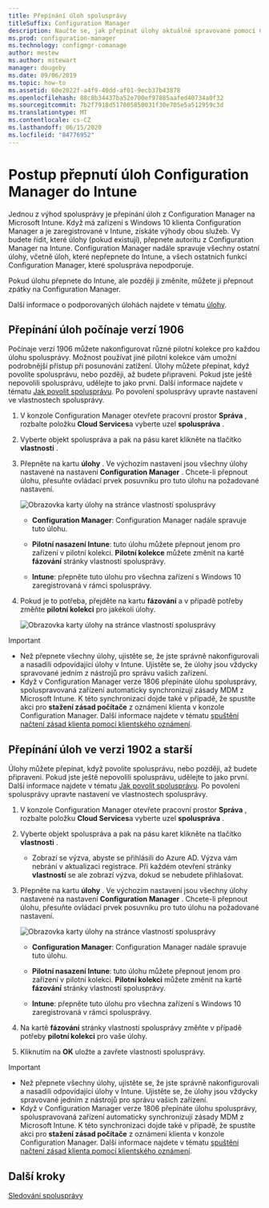 ```yaml
---
title: Přepínání úloh spolusprávy
titleSuffix: Configuration Manager
description: Naučte se, jak přepínat úlohy aktuálně spravované pomocí Configuration Manager Microsoft Intune.
ms.prod: configuration-manager
ms.technology: configmgr-comanage
author: mestew
ms.author: mstewart
manager: dougeby
ms.date: 09/06/2019
ms.topic: how-to
ms.assetid: 60e2022f-a4f9-40dd-af01-9ecb37b43878
ms.openlocfilehash: 88c8b34437ba52e700ef97885aafed40734a0f32
ms.sourcegitcommit: 7b2f7918d517005850031f30e705e5a512959c3d
ms.translationtype: MT
ms.contentlocale: cs-CZ
ms.lasthandoff: 06/15/2020
ms.locfileid: "84776952"
---
```

# <a name="how-to-switch-configuration-manager-workloads-to-intune"></a>Postup přepnutí úloh Configuration Manager do Intune

Jednou z výhod spolusprávy je přepínání úloh z Configuration Manager na Microsoft Intune. Když má zařízení s Windows 10 klienta Configuration Manager a je zaregistrované v Intune, získáte výhody obou služeb. Vy budete řídit, které úlohy (pokud existují), přepnete autoritu z Configuration Manager na Intune. Configuration Manager nadále spravuje všechny ostatní úlohy, včetně úloh, které nepřepnete do Intune, a všech ostatních funkcí Configuration Manager, které spoluspráva nepodporuje.

Pokud úlohu přepnete do Intune, ale později ji změníte, můžete ji přepnout zpátky na Configuration Manager.

Další informace o podporovaných úlohách najdete v tématu [úlohy](workloads.md).

## <a name="switch-workloads-starting-in-version-1906"></a>Přepínání úloh počínaje verzí 1906
<!--3555750 FKA 1357954 -->
Počínaje verzí 1906 můžete nakonfigurovat různé pilotní kolekce pro každou úlohu spolusprávy. Možnost používat jiné pilotní kolekce vám umožní podrobnější přístup při posunování zatížení. Úlohy můžete přepínat, když povolíte spolusprávu, nebo později, až budete připraveni. Pokud jste ještě nepovolili spolusprávu, udělejte to jako první. Další informace najdete v tématu [Jak povolit spolusprávu](how-to-enable.md). Po povolení spolusprávy upravte nastavení ve vlastnostech spolusprávy.

1. V konzole Configuration Manager otevřete pracovní prostor **Správa** , rozbalte položku **Cloud Services**a vyberte uzel **spoluspráva** .  
2. Vyberte objekt spoluspráva a pak na pásu karet klikněte na tlačítko **vlastnosti** .  
3. Přepněte na kartu **úlohy** . Ve výchozím nastavení jsou všechny úlohy nastavené na nastavení **Configuration Manager** . Chcete-li přepnout úlohu, přesuňte ovládací prvek posuvníku pro tuto úlohu na požadované nastavení.  

    ![Obrazovka karty úlohy na stránce vlastností spolusprávy](media/3555750-co-management-workloads-tab.png)

    - **Configuration Manager**: Configuration Manager nadále spravuje tuto úlohu.  

    - **Pilotní nasazení Intune**: tuto úlohu můžete přepnout jenom pro zařízení v pilotní kolekci. **Pilotní kolekce** můžete změnit na kartě **fázování** stránky vlastností spolusprávy.  

    - **Intune**: přepněte tuto úlohu pro všechna zařízení s Windows 10 zaregistrovaná v rámci spolusprávy.  

4. Pokud je to potřeba, přejděte na kartu **fázování** a v případě potřeby změňte **pilotní kolekci** pro jakékoli úlohy.
  
   ![Obrazovka karty úlohy na stránce vlastností spolusprávy](media/3555750-co-management-staging-tab.png)

> [!Important]  
> - Než přepnete všechny úlohy, ujistěte se, že jste správně nakonfigurovali a nasadili odpovídající úlohy v Intune. Ujistěte se, že úlohy jsou vždycky spravované jedním z nástrojů pro správu vašich zařízení.
> - Když v Configuration Manager verze 1806 přepínáte úlohu spolusprávy, spoluspravovaná zařízení automaticky synchronizují zásady MDM z Microsoft Intune. K této synchronizaci dojde také v případě, že spustíte akci pro **stažení zásad počítače** z oznámení klienta v konzole Configuration Manager. Další informace najdete v tématu [spuštění načtení zásad klienta pomocí klientského oznámení](../core/clients/manage/manage-clients.md#BKMK_PolicyRetrieval). <!--1357377-->

## <a name="switch-workloads-in-version-1902-and-earlier"></a>Přepínání úloh ve verzi 1902 a starší

Úlohy můžete přepínat, když povolíte spolusprávu, nebo později, až budete připraveni. Pokud jste ještě nepovolili spolusprávu, udělejte to jako první. Další informace najdete v tématu [Jak povolit spolusprávu](how-to-enable.md). Po povolení spolusprávy upravte nastavení ve vlastnostech spolusprávy.

1. V konzole Configuration Manager otevřete pracovní prostor **Správa** , rozbalte položku **Cloud Services**a vyberte uzel **spoluspráva** .  

2. Vyberte objekt spoluspráva a pak na pásu karet klikněte na tlačítko **vlastnosti** .
   - Zobrazí se výzva, abyste se přihlásili do Azure AD. Výzva vám nebrání v aktualizaci registrace. Při každém otevření stránky **vlastností** se ale zobrazí výzva, dokud se nebudete přihlašovat.

3. Přepněte na kartu **úlohy** . Ve výchozím nastavení jsou všechny úlohy nastavené na nastavení **Configuration Manager** . Chcete-li přepnout úlohu, přesuňte ovládací prvek posuvníku pro tuto úlohu na požadované nastavení.  

    ![Obrazovka karty úlohy na stránce vlastností spolusprávy](media/properties-workloads.png)

    - **Configuration Manager**: Configuration Manager nadále spravuje tuto úlohu.  

    - **Pilotní nasazení Intune**: tuto úlohu můžete přepnout jenom pro zařízení v pilotní kolekci. **Pilotní kolekci** můžete změnit na kartě **fázování** stránky vlastností spolusprávy.  

    - **Intune**: přepněte tuto úlohu pro všechna zařízení s Windows 10 zaregistrovaná v rámci spolusprávy.  

4. Na kartě **fázování** stránky vlastností spolusprávy změňte v případě potřeby **pilotní kolekci** pro vaše úlohy.

5. Kliknutím na **OK** uložte a zavřete vlastnosti spolusprávy.

> [!Important]  
> - Než přepnete všechny úlohy, ujistěte se, že jste správně nakonfigurovali a nasadili odpovídající úlohy v Intune. Ujistěte se, že úlohy jsou vždycky spravované jedním z nástrojů pro správu vašich zařízení. 
> - Když v Configuration Manager verze 1806 přepínáte úlohu spolusprávy, spoluspravovaná zařízení automaticky synchronizují zásady MDM z Microsoft Intune. K této synchronizaci dojde také v případě, že spustíte akci pro **stažení zásad počítače** z oznámení klienta v konzole Configuration Manager. Další informace najdete v tématu [spuštění načtení zásad klienta pomocí klientského oznámení](../core/clients/manage/manage-clients.md#BKMK_PolicyRetrieval). <!--1357377-->

## <a name="next-steps"></a>Další kroky

[Sledování spolusprávy](how-to-monitor.md)
